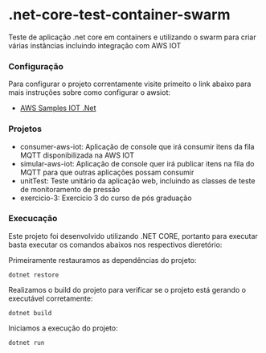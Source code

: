# .net-core-test-container-swarm
Teste de aplicação .net core em containers e utilizando o swarm para criar várias instâncias incluindo integração com AWS IOT

### Configuração

Para configurar o projeto correntamente visite primeito o link abaixo para mais instruções sobre como configurar o awsiot:

- [AWS Samples IOT .Net](https://github.com/aws-samples/iot-dotnet-publisher-consumer)

### Projetos
- consumer-aws-iot: Aplicação de console que irá consumir itens da fila MQTT disponibilizada na AWS IOT
- simular-aws-iot: Aplicação de console quer irá publicar itens na fila do MQTT para que outras aplicações possam consumir
- unitTest: Teste unitário da aplicação web, incluindo as classes de teste de monitoramento de pressão
- exercicio-3: Exercicio 3 do curso de pós graduação

### Execucação

Este projeto foi desenvolvido utilizando .NET CORE, portanto para executar basta executar os comandos abaixos nos respectivos dieretório:

Primeiramente restauramos as dependências do projeto:
```
dotnet restore
```
Realizamos o build do projeto para verificar se o projeto está gerando o executável corretamente:
```
dotnet build
```
Iniciamos a execução do projeto:
```
dotnet run
```